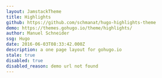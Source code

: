```yaml
---
layout: JamstackTheme
title: Highlights
github: https://github.com/schmanat/hugo-highlights-theme
demo: https://themes.gohugo.io/theme/highlights/
author: Manuel Schneider
ssg: Hugo
date: 2016-06-03T08:33:42.000Z
description: a one page layout for gohugo.io
stale: true
disabled: true
disabled_reason: demo url not found
---
```

